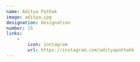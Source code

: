 ```yaml
---
name: Aditya Pathak
image: aditya.jpg
designation: Designation
number: 15
links:
    -
        icon: instagram
        url: https://instagram.com/adityapathakk
---
```

